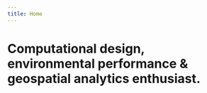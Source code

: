 ```yaml
---
title: Home
---
```


# Computational design, environmental performance & geospatial analytics enthusiast.

